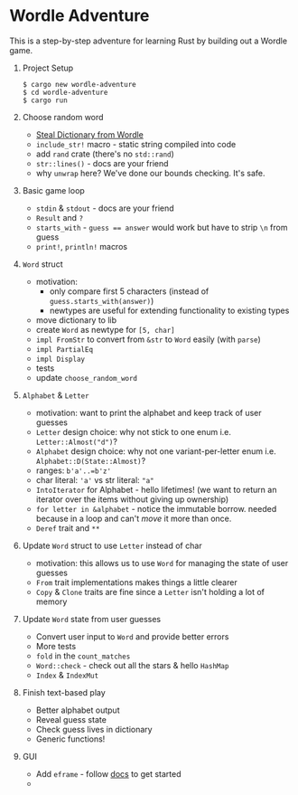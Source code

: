 # Wordle Adventure

This is a step-by-step adventure for learning Rust by building out a Wordle game. 

1. Project Setup
    ```shell
    $ cargo new wordle-adventure
    $ cd wordle-adventure
    $ cargo run
    ```

2. Choose random word

    * [Steal Dictionary from Wordle](https://uk.pcmag.com/games/138290/want-to-up-your-wordle-game-the-winning-word-is-right-on-the-page)
    * `include_str!` macro - static string compiled into code
    * add `rand` crate (there's no `std::rand`)
    * `str::lines()` - docs are your friend
    * why `unwrap` here? We've done our bounds checking. It's safe.

3. Basic game loop

    * `stdin` & `stdout` - docs are your friend
    * `Result` and `?`
    * `starts_with` - `guess == answer` would work but have to strip `\n` from guess
    * `print!`, `println!` macros

4. `Word` struct

    * motivation: 
      * only compare first 5 characters (instead of `guess.starts_with(answer)`)
      * newtypes are useful for extending functionality to existing types
    * move dictionary to lib
    * create `Word` as newtype for `[5, char]`
    * `impl FromStr` to convert from `&str` to `Word` easily (with `parse`)
    * `impl PartialEq`
    * `impl Display`
    * tests
    * update `choose_random_word`

5. `Alphabet` & `Letter`
   * motivation: want to print the alphabet and keep track of user guesses
   * `Letter` design choice: why not stick to one enum i.e. `Letter::Almost("d")`?
   * `Alphabet` design choice: why not one variant-per-letter enum i.e. `Alphabet::D(State::Almost)`?
   * ranges: `b'a'..=b'z'`
   * char literal: `'a'` vs str literal: `"a"`
   * `IntoIterator` for Alphabet - hello lifetimes! (we want to return an iterator over the items without giving up ownership)
   * `for letter in &alphabet` - notice the immutable borrow. needed because in a loop and can't _move_ it more than once.
   * `Deref` trait and `**`

6. Update `Word` struct to use `Letter` instead of char
   * motivation: this allows us to use `Word` for managing the state of user guesses
   * `From` trait implementations makes things a little clearer
   * `Copy` & `Clone` traits are fine since a `Letter` isn't holding a lot of memory

7. Update `Word` state from user guesses
   * Convert user input to `Word` and provide better errors
   * More tests
   * `fold` in the `count_matches`
   * `Word::check` - check out all the stars & hello `HashMap`
   * `Index` & `IndexMut`

8. Finish text-based play
   * Better alphabet output
   * Reveal guess state
   * Check guess lives in dictionary
   * Generic functions!

9. GUI

    * Add `eframe` - follow [docs](https://docs.rs/eframe/latest/eframe/) to get started
    * 
